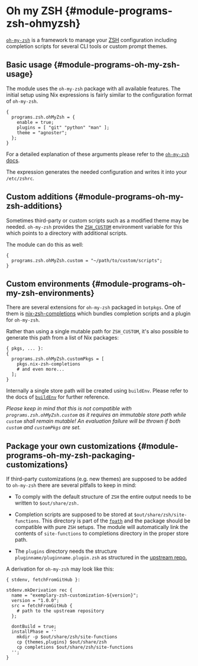 # Oh my ZSH {#module-programs-zsh-ohmyzsh}

[`oh-my-zsh`](https://ohmyz.sh/) is a framework to manage your [ZSH](https://www.zsh.org/)
configuration including completion scripts for several CLI tools or custom
prompt themes.

## Basic usage {#module-programs-oh-my-zsh-usage}

The module uses the `oh-my-zsh` package with all available
features. The initial setup using Nix expressions is fairly similar to the
configuration format of `oh-my-zsh`.
```
{
  programs.zsh.ohMyZsh = {
    enable = true;
    plugins = [ "git" "python" "man" ];
    theme = "agnoster";
  };
}
```
For a detailed explanation of these arguments please refer to the
[`oh-my-zsh` docs](https://github.com/robbyrussell/oh-my-zsh/wiki).

The expression generates the needed configuration and writes it into your
`/etc/zshrc`.

## Custom additions {#module-programs-oh-my-zsh-additions}

Sometimes third-party or custom scripts such as a modified theme may be
needed. `oh-my-zsh` provides the
[`ZSH_CUSTOM`](https://github.com/robbyrussell/oh-my-zsh/wiki/Customization#overriding-internals)
environment variable for this which points to a directory with additional
scripts.

The module can do this as well:
```
{
  programs.zsh.ohMyZsh.custom = "~/path/to/custom/scripts";
}
```

## Custom environments {#module-programs-oh-my-zsh-environments}

There are several extensions for `oh-my-zsh` packaged in
`botpkgs`. One of them is
[nix-zsh-completions](https://github.com/spwhitt/nix-zsh-completions)
which bundles completion scripts and a plugin for `oh-my-zsh`.

Rather than using a single mutable path for `ZSH_CUSTOM`,
it's also possible to generate this path from a list of Nix packages:
```
{ pkgs, ... }:
{
  programs.zsh.ohMyZsh.customPkgs = [
    pkgs.nix-zsh-completions
    # and even more...
  ];
}
```
Internally a single store path will be created using
`buildEnv`. Please refer to the docs of
[`buildEnv`](https://nixos.org/botpkgs/manual/#sec-building-environment)
for further reference.

*Please keep in mind that this is not compatible with
`programs.zsh.ohMyZsh.custom` as it requires an immutable
store path while `custom` shall remain mutable! An
evaluation failure will be thrown if both `custom` and
`customPkgs` are set.*

## Package your own customizations {#module-programs-oh-my-zsh-packaging-customizations}

If third-party customizations (e.g. new themes) are supposed to be added to
`oh-my-zsh` there are several pitfalls to keep in mind:

  - To comply with the default structure of `ZSH` the entire
    output needs to be written to `$out/share/zsh.`

  - Completion scripts are supposed to be stored at
    `$out/share/zsh/site-functions`. This directory is part of the
    [`fpath`](https://zsh.sourceforge.io/Doc/Release/Functions.html)
    and the package should be compatible with pure `ZSH`
    setups. The module will automatically link the contents of
    `site-functions` to completions directory in the proper
    store path.

  - The `plugins` directory needs the structure
    `pluginname/pluginname.plugin.zsh` as structured in the
    [upstream repo.](https://github.com/robbyrussell/oh-my-zsh/tree/91b771914bc7c43dd7c7a43b586c5de2c225ceb7/plugins)

A derivation for `oh-my-zsh` may look like this:
```
{ stdenv, fetchFromGitHub }:

stdenv.mkDerivation rec {
  name = "exemplary-zsh-customization-${version}";
  version = "1.0.0";
  src = fetchFromGitHub {
    # path to the upstream repository
  };

  dontBuild = true;
  installPhase = ''
    mkdir -p $out/share/zsh/site-functions
    cp {themes,plugins} $out/share/zsh
    cp completions $out/share/zsh/site-functions
  '';
}
```
